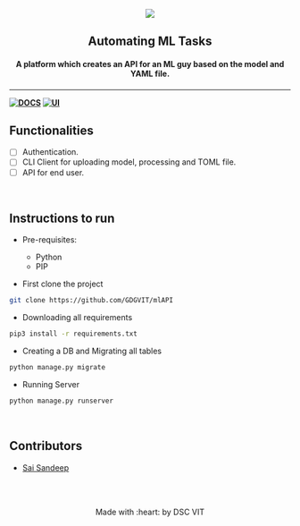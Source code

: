 <p align="center">
	<img src="https://user-images.githubusercontent.com/30529572/72455010-fb38d400-37e7-11ea-9c1e-8cdeb5f5906e.png" />
	<h2 align="center"> Automating ML Tasks </h2>
	<h4 align="center"> A platform which creates an API for an ML guy based on the model and YAML file.  <h4>
</p>

---
[![DOCS](https://img.shields.io/badge/Documentation-see%20docs-green?style=flat-square&logo=appveyor)](https://documenter.getpostman.com/view/8653133/SWTEbvag?version=latest) 
  [![UI ](https://img.shields.io/badge/User%20Interface-Link%20to%20UI-orange?style=flat-square&logo=appveyor)](INSERT_UI_LINK_HERE)


## Functionalities
- [ ]  Authentication.
- [ ]  CLI Client for uploading model, processing and TOML file.
- [ ]  API for end user.

<br>


## Instructions to run

* Pre-requisites:
	-  Python
	-  PIP

* First clone the project
```bash
git clone https://github.com/GDGVIT/mlAPI
```

* Downloading all requirements

```bash
pip3 install -r requirements.txt
```
* Creating a DB and Migrating all tables

```bash
python manage.py migrate
```
* Running Server

```bash
python manage.py runserver
```
<br>

## Contributors

* [ Sai Sandeep ](https://github.com/unknown-guy-1610)



<br>
<br>

<p align="center">
	Made with :heart: by DSC VIT
</p>

